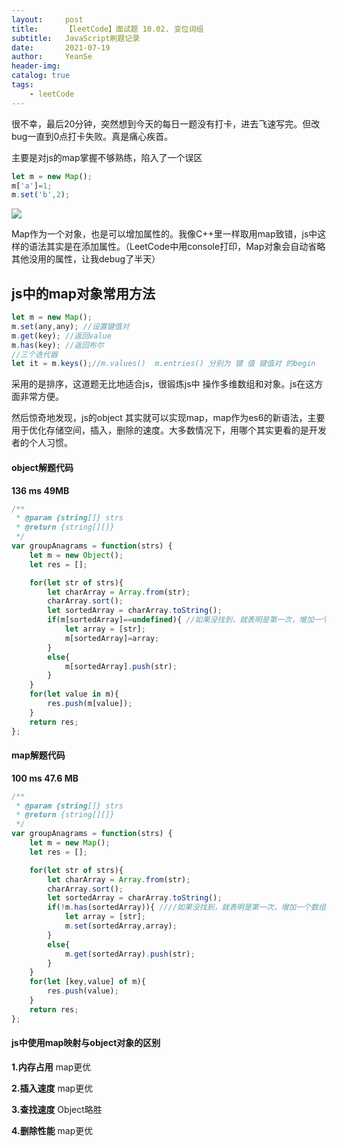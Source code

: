 ```yaml
---
layout:     post
title:      【leetCode】面试题 10.02. 变位词组
subtitle:   JavaScript刷题记录
date:       2021-07-19
author:     YeanSe
header-img: 
catalog: true
tags:
    - leetCode
---
```


很不幸，最后20分钟，突然想到今天的每日一题没有打卡，进去飞速写完。但改bug一直到0点打卡失败。真是痛心疾首。

主要是对js的map掌握不够熟练，陷入了一个误区

```javascript
let m = new Map();
m['a']=1;
m.set('b',2);
```

![]({{site.baseurl}}/img-post/map-20210729.png)

Map作为一个对象，也是可以增加属性的。我像C++里一样取用map致错，js中这样的语法其实是在添加属性。（LeetCode中用console打印，Map对象会自动省略其他没用的属性，让我debug了半天）

## js中的map对象常用方法

```javascript
let m = new Map();
m.set(any,any);	//设置键值对
m.get(key);	//返回value
m.has(key); //返回布尔
//三个迭代器
let it = m.keys();//m.values()  m.entries() 分别为 键 值 键值对 的begin
```



采用的是排序，这道题无比地适合js，很锻炼js中 操作多维数组和对象。js在这方面非常方便。

然后惊奇地发现，js的object 其实就可以实现map，map作为es6的新语法，主要用于优化存储空间，插入，删除的速度。大多数情况下，用哪个其实更看的是开发者的个人习惯。

#### object解题代码

**136 ms 49MB**

```javascript
/**
 * @param {string[]} strs
 * @return {string[][]}
 */
var groupAnagrams = function(strs) {
    let m = new Object();
    let res = [];

    for(let str of strs){
        let charArray = Array.from(str);
        charArray.sort();
        let sortedArray = charArray.toString();
        if(m[sortedArray]==undefined){ //如果没找到，就表明是第一次，增加一个数组
            let array = [str];
            m[sortedArray]=array;
        }
        else{
            m[sortedArray].push(str);
        }
    }
    for(let value in m){
        res.push(m[value]);
    }
    return res;
};
```

#### map解题代码

 **100 ms 47.6 MB**

```javascript
/**
 * @param {string[]} strs
 * @return {string[][]}
 */
var groupAnagrams = function(strs) {
    let m = new Map();
    let res = [];

    for(let str of strs){
        let charArray = Array.from(str);
        charArray.sort();
        let sortedArray = charArray.toString();
        if(!m.has(sortedArray)){ ////如果没找到，就表明是第一次，增加一个数组
            let array = [str];
            m.set(sortedArray,array);
        }
        else{
            m.get(sortedArray).push(str);
        }
    }
    for(let [key,value] of m){
        res.push(value);
    }
    return res;
};
```

#### js中使用map映射与object对象的区别

**1.内存占用** map更优

**2.插入速度** map更优

**3.查找速度** Object略胜

**4.删除性能** map更优

